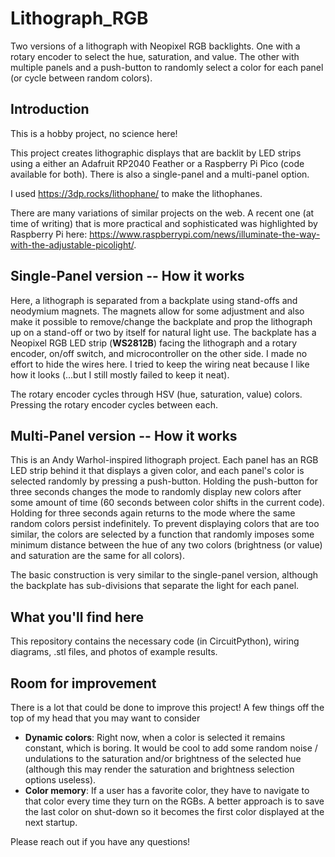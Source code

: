 # Lithograph_RGB
Two versions of a lithograph with Neopixel RGB backlights. One with a rotary encoder to select the hue, saturation, and value. The other with multiple panels and a push-button to randomly select a color for each panel (or cycle between random colors).

## Introduction
This is a hobby project, no science here!

This project creates lithographic displays that are backlit by LED strips using a either an Adafruit RP2040 Feather or a Raspberry Pi Pico (code available for both). There is also a single-panel and a multi-panel option. 

I used https://3dp.rocks/lithophane/ to make the lithophanes. 

There are many variations of similar projects on the web. A recent one (at time of writing) that is more practical and sophisticated was highlighted by Raspberry Pi here: https://www.raspberrypi.com/news/illuminate-the-way-with-the-adjustable-picolight/.


## Single-Panel version -- How it works
Here, a lithograph is separated from a backplate using stand-offs and neodymium magnets. The magnets allow for some adjustment and also make it possible to remove/change the backplate and prop the lithograph up on a stand-off or two by itself for natural light use. The backplate has a Neopixel RGB LED strip (**WS2812B**) facing the lithograph and a rotary encoder, on/off switch, and microcontroller on the other side. I made no effort to hide the wires here. I tried to keep the wiring neat because I like how it looks (...but I still mostly failed to keep it neat).

The rotary encoder cycles through HSV (hue, saturation, value) colors. Pressing the rotary encoder cycles between each. 


## Multi-Panel version -- How it works
This is an Andy Warhol-inspired lithograph project. Each panel has an RGB LED strip behind it that displays a given color, and each panel's color is selected randomly by pressing a push-button. Holding the push-button for three seconds changes the mode to randomly display new colors after some amount of time (60 seconds between color shifts in the current code). Holding for three seconds again returns to the mode where the same random colors persist indefinitely. To prevent displaying colors that are too similar, the colors are selected by a function that randomly imposes some minimum distance between the hue of any two colors (brightness (or value) and saturation are the same for all colors). 

The basic construction is very similar to the single-panel version, although the backplate has sub-divisions that separate the light for each panel. 

## What you'll find here
This repository contains the necessary code (in CircuitPython), wiring diagrams, .stl files, and photos of example results. 

## Room for improvement
There is a lot that could be done to improve this project! A few things off the top of my head that you may want to consider

* **Dynamic colors**: Right now, when a color is selected it remains constant, which is boring. It would be cool to add some random noise / undulations to the saturation and/or brightness of the selected hue (although this may render the saturation and brightness selection options useless). 
* **Color memory**: If a user has a favorite color, they have to navigate to that color every time they turn on the RGBs. A better approach is to save the last color on shut-down so it becomes the first color displayed at the next startup. 

Please reach out if you have any questions! 



